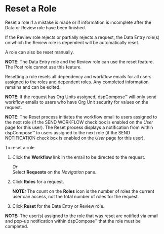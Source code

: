 # Reset a Role

Reset a role if a mistake is made or if information is incomplete after
the Data or Review role have been finished.

If the Review role rejects or partially rejects a request, the Data
Entry role(s) on which the Review role is dependent will be
automatically reset.

A role can also be reset manually.

**NOTE**: The Data Entry role and the Review role can use the reset
feature. The Post role cannot use this feature.

Resetting a role resets all dependency and workflow emails for all users
assigned to the roles and dependent roles. Any completed information
remains and can be edited.

**NOTE**: If the request has Org Units assigned, dspCompose™ will only
send workflow emails to users who have Org Unit security for values on
the request.

<span style="font-weight: bold;">NOTE</span>: The Reset process
initiates the workflow email to users assigned to the next role (if the
SEND WORKFLOW check box is enabled on the *User* page for this user).
The Reset process displays a notification from within dspCompose™ to
users assigned to the next role (if the SEND NOTIFICATION check box is
enabled on the *User* page for this user).

To reset a role:

1.  Click the **Workflow** link in the email to be directed to the
    request.
    
    *Or*  
    Select **Requests** on the *Navigation* pane.

2.  Click **Roles** for a request.
    
    **NOTE:** The count on the **Roles** icon is the number of roles the
    current user can access, not the total number of roles for the
    request.

3.  Click **Reset** for the Date Entry or Review role.

**NOTE:** The user(s) assigned to the role that was reset are notified
via email and pop-up notification within dspCompose™ that the role must
be completed.
